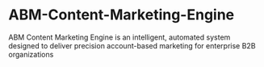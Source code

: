 # ABM-Content-Marketing-Engine
ABM Content Marketing Engine is an intelligent, automated system designed to deliver precision account-based marketing for enterprise B2B organizations
